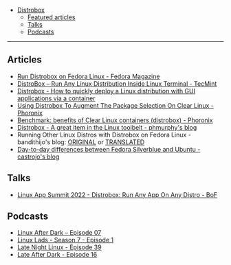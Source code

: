 - [Distrobox](README.md)
  - [Featured articles](#articles)
  - [Talks](#talks)
  - [Podcasts](#podcasts)

---

## Articles

- [Run Distrobox on Fedora Linux - Fedora Magazine](https://fedoramagazine.org/run-distrobox-on-fedora-linux/)
- [DistroBox – Run Any Linux Distribution Inside Linux Terminal - TecMint](https://www.tecmint.com/distrobox-run-any-linux-distribution/)
- [Distrobox - How to quickly deploy a Linux distribution with GUI applications via a container](https://www.techrepublic.com/article/how-to-quickly-deploy-a-linux-distribution-with-gui-applications-via-a-container/)
- [Using Distrobox To Augment The Package Selection On Clear Linux - Phoronix](https://www.phoronix.com/scan.php?page=news_item&px=Distrobox-Clear-Linux)
- [Benchmark: benefits of Clear Linux containers (distrobox) - Phoronix](https://www.phoronix.com/forums/forum/phoronix/latest-phoronix-articles/1305326-clear-linux-container-performance-continues-showing-sizable-gains)
- [Distrobox - A great item in the Linux toolbelt - phmurphy's blog](https://phmurphy.com/posts/distrobox-toolbelt/)
- Running Other Linux Distros with Distrobox on Fedora Linux - bandithijo's blog:
  [ORIGINAL](https://bandithijo.github.io/blog/menjalankan-distro-linux-lain-dengan-distrobox-di-fedora-linux)
  or [TRANSLATED](https://bandithijo-github-io.translate.goog/blog/menjalankan-distro-linux-lain-dengan-distrobox-di-fedora-linux?_x_tr_sl=id&_x_tr_tl=en&_x_tr_hl=it&_x_tr_pto=wapp)
- [Day-to-day differences between Fedora Silverblue and Ubuntu - castrojo's blog](https://www.ypsidanger.com/day-to-day-advantages-of-fedora-silverblue/)

## Talks

- [Linux App Summit 2022 - Distrobox: Run Any App On Any Distro - BoF](https://github.com/89luca89/distrobox/files/8598433/distrobox-las-talk.pdf)

## Podcasts

- [Linux After Dark – Episode 07](https://linuxafterdark.net/linux-after-dark-episode-07/)
- [Linux Lads - Season 7 - Episode 1](https://linuxlads.com/episodes/season-7-episode-1)
- [Late Night Linux - Episode 39](https://latenightlinux.com/linux-downtime-episode-39/)
- [Late After Dark - Episode 16](https://linuxafterdark.net/linux-after-dark-episode-16/)
